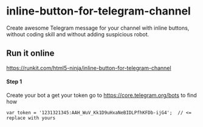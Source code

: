 # inline-button-for-telegram-channel
Create awesome Telegram message for your channel with inline buttons, without coding skill and without adding suspicious robot.

## Run it online 

https://runkit.com/html5-ninja/inline-button-for-telegram-channel

#### Step 1 

Create your bot a get your token go to https://core.telegram.org/bots to find how 

`var token = '1231321345:AAH_WuV_Kk1D9uHxaNeBIDLPfhKFDb-ijG4';  // <= replace with yours`
